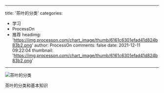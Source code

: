 
---
title: '茶叶的分类'
categories: 
 - 学习
 - ProcessOn
 - 推荐
headimg: 'https://img.processon.com/chart_image/thumb/6161c6301efad41d824b83b2.png'
author: ProcessOn
comments: false
date: 2021-12-11 09:22:04
thumbnail: 'https://img.processon.com/chart_image/thumb/6161c6301efad41d824b83b2.png'
---

<div>   
<img class="thumb" alt="茶叶的分类" src="https://img.processon.com/chart_image/thumb/6161c6301efad41d824b83b2.png" referrerpolicy="no-referrer">
<p>茶叶的分类和基本知识</p>  
</div>
            